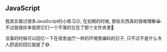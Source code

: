 ## JavaScript

我其实做过很多JavaScript的小练习😕, 在初期的时候, 那些东西真的很难理解😭.
不过我很庆幸我把它们一个不落的忘在了那个文件夹里🙏.

没事的时候可以回忆一下在宿舍迪厅一样的环境里编码的日子, 只不过不是什么令人舒适的回忆就是了😅.
